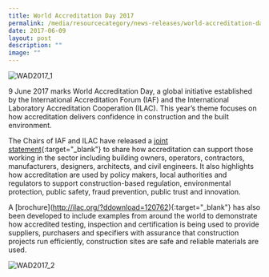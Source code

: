 ```yaml
---
title: World Accreditation Day 2017
permalink: /media/resourcecategory/news-releases/world-accreditation-day-2017/
date: 2017-06-09
layout: post
description: ""
image: ""
---
```

![WAD2017_1](/images/press-release/documents/WAD2017\_1.png)

9 June 2017 marks World Accreditation Day, a global initiative established by the International Accreditation Forum (IAF) and the International Laboratory Accreditation Cooperation (ILAC). This year’s theme focuses on how accreditation delivers confidence in construction and the built environment.
 
The Chairs of IAF and ILAC have released a [joint statement](http://ilac.org/?ddownload=120755){:target="\_blank"} to share how accreditation can support those working in the sector including building owners, operators, contractors, manufacturers, designers, architects, and civil engineers. It also highlights how accreditation are used by policy makers, local authorities and regulators to support construction-based regulation, environmental protection, public safety, fraud prevention, public trust and innovation.

A [brochure\](http://ilac.org/?ddownload=120762){:target="\_blank"} has also been developed to include examples from around the world to demonstrate how accredited testing, inspection and certification is being used to provide suppliers, purchasers and specifiers with assurance that construction projects run efficiently, construction sites are safe and reliable materials are used.

![WAD2017_2](/images/press-release/documents/WAD2017\_2.PNG)